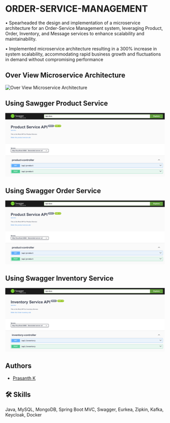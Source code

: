 
# ORDER-SERVICE-MANAGEMENT

• Spearheaded the design and implementation of a microservice architecture for an Order-Service Management system,
leveraging Product, Order, Inventory, and Message services to enhance scalability and maintainability.

• Implemented microservice architecture resulting in a 300% increase in system scalability, accommodating rapid
business growth and fluctuations in demand without compromising performance
## Over View Microservice Architecture 

![Over View Microservice Architecture ](https://github.com/user-attachments/assets/e17570ef-4508-4534-aca6-e65c4c8a9a22?raw=true)

## Using Sawgger Product Service

![Using Sawgger Product Service](https://github.com/prasanth76200/Pictures/blob/main/Pictures/Screenshot%20from%202024-05-16%2015-59-57.png?raw=true)

## Using Swagger Order Service

![Using Sawgger Order Service](https://github.com/prasanth76200/Pictures/blob/main/Pictures/Screenshot%20from%202024-05-16%2015-59-57.png?raw=true)

## Using Swagger Inventory Service

![Using Sawgger Inventory Service](https://github.com/prasanth76200/Pictures/blob/main/Pictures/Screenshot%20from%202024-05-16%2016-00-26.png?raw=true)


## Authors

- [Prasanth K](https://www.linkedin.com/in/followprasanth/)


## 🛠 Skills
 Java, MySQL, MongoDB, Spring Boot MVC, Swagger, Eurkea, Zipkin, Kafka, Keycloak, Docker
